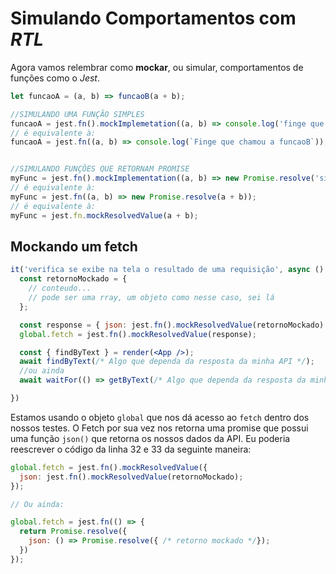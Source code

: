 # Simulando Comportamentos com _RTL_

Agora vamos relembrar como **mockar**, ou simular, comportamentos de funções como o _Jest_.

```js
let funcaoA = (a, b) => funcaoB(a + b);

//SIMULANDO UMA FUNÇÃO SIMPLES
funcaoA = jest.fn().mockImplemetation((a, b) => console.log('finge que chamou a funcaoB'));
// é equivalente à:
funcaoA = jest.fn((a, b) => console.log(`Finge que chamou a funcaoB`));


//SIMULANDO FUNÇÕES QUE RETORNAM PROMISE
myFunc = jest.fn().mockImplementation((a, b) => new Promise.resolve('simulacao'));
// é equivalente à:
myFunc = jest.fn((a, b) => new Promise.resolve(a + b));
// é equivalente à:
myFunc = jest.fn.mockResolvedValue(a + b);

```

## Mockando um fetch

```jsx
it('verifica se exibe na tela o resultado de uma requisição', async () => {
  const retornoMockado = {
    // conteudo...
    // pode ser uma rray, um objeto como nesse caso, sei lá
  };

  const response = { json: jest.fn().mockResolvedValue(retornoMockado) };
  global.fetch = jest.fn().mockResolvedValue(response);

  const { findByText } = render(<App />);
  await findByText(/* Algo que dependa da resposta da minha API */);
  //ou ainda
  await waitFor(() => getByText(/* Algo que dependa da resposta da minha API */));

})
```
Estamos usando o objeto `global` que nos dá acesso ao `fetch` dentro dos nossos testes.
O Fetch por sua vez nos retorna uma promise que possui uma função `json()` que retorna os nossos
dados da API. Eu poderia reescrever o código da linha 32 e 33 da seguinte maneira: 

```jsx
global.fetch = jest.fn().mockResolvedValue({
  json: jest.fn().mockResolvedValue(retornoMockado);
});

// Ou ainda:

global.fetch = jest.fn(() => {
  return Promise.resolve({
    json: () => Promise.resolve({ /* retorno mockado */});
  })
});
```